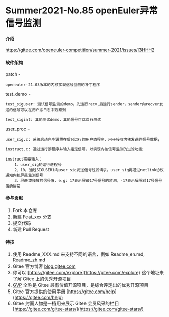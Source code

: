 # Summer2021-No.85 openEuler异常信号监测

#### 介绍
https://gitee.com/openeuler-competition/summer-2021/issues/I3HHH2

#### 软件架构

patch - 
    
    openeuler-21.03版本的内核实现信号监测的补丁程序

test_demo - 

    test_siguser: 测试信号监测的demo，先运行recv,后运行sender，sender向recver发送的信号可以在用户态日志中观察到

    test_sigint: 其他测试demo，其他信号可以自行测试

user_proc - 

    user_sig.c: 系统启动完毕设置在后台运行的用户态程序，用于接收内核发送的信号数据; 

    instruct.c: 通过运行该程序并输入指定信号，以实现内核信号监测的过滤功能

    instruct需要输入：
        1、user_sig的运行进程号
        2、10，通过SIGUSER1向user_sig发送信号过滤请求，user_sig再通过netlink协议通知内核屏蔽监测信号
        3、屏蔽或释放的信号值，e.g: 17表示屏蔽17号信号的监测，-17表示解除对17号信号值的屏蔽

#### 参与贡献

1.  Fork 本仓库
2.  新建 Feat_xxx 分支
3.  提交代码
4.  新建 Pull Request


#### 特技

1.  使用 Readme\_XXX.md 来支持不同的语言，例如 Readme\_en.md, Readme\_zh.md
2.  Gitee 官方博客 [blog.gitee.com](https://blog.gitee.com)
3.  你可以 [https://gitee.com/explore](https://gitee.com/explore) 这个地址来了解 Gitee 上的优秀开源项目
4.  [GVP](https://gitee.com/gvp) 全称是 Gitee 最有价值开源项目，是综合评定出的优秀开源项目
5.  Gitee 官方提供的使用手册 [https://gitee.com/help](https://gitee.com/help)
6.  Gitee 封面人物是一档用来展示 Gitee 会员风采的栏目 [https://gitee.com/gitee-stars/](https://gitee.com/gitee-stars/)
